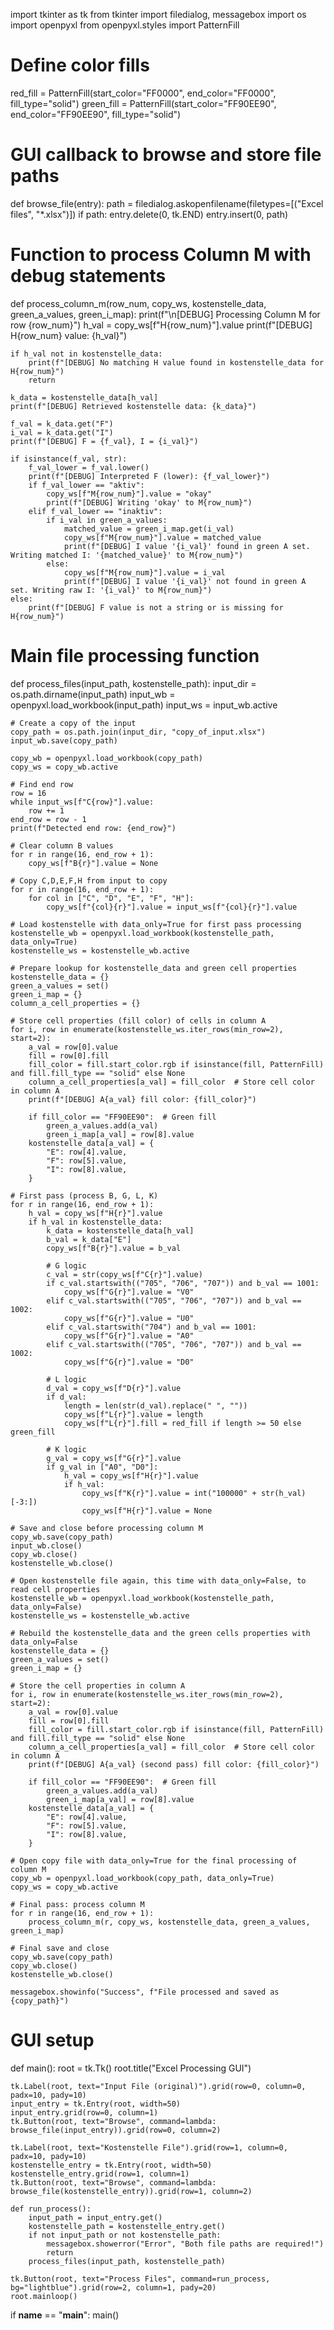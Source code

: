 import tkinter as tk
from tkinter import filedialog, messagebox
import os
import openpyxl
from openpyxl.styles import PatternFill

# Define color fills
red_fill = PatternFill(start_color="FF0000", end_color="FF0000", fill_type="solid")
green_fill = PatternFill(start_color="FF90EE90", end_color="FF90EE90", fill_type="solid")

# GUI callback to browse and store file paths
def browse_file(entry):
    path = filedialog.askopenfilename(filetypes=[("Excel files", "*.xlsx")])
    if path:
        entry.delete(0, tk.END)
        entry.insert(0, path)

# Function to process Column M with debug statements
def process_column_m(row_num, copy_ws, kostenstelle_data, green_a_values, green_i_map):
    print(f"\n[DEBUG] Processing Column M for row {row_num}")
    h_val = copy_ws[f"H{row_num}"].value
    print(f"[DEBUG] H{row_num} value: {h_val}")

    if h_val not in kostenstelle_data:
        print(f"[DEBUG] No matching H value found in kostenstelle_data for H{row_num}")
        return

    k_data = kostenstelle_data[h_val]
    print(f"[DEBUG] Retrieved kostenstelle data: {k_data}")

    f_val = k_data.get("F")
    i_val = k_data.get("I")
    print(f"[DEBUG] F = {f_val}, I = {i_val}")

    if isinstance(f_val, str):
        f_val_lower = f_val.lower()
        print(f"[DEBUG] Interpreted F (lower): {f_val_lower}")
        if f_val_lower == "aktiv":
            copy_ws[f"M{row_num}"].value = "okay"
            print(f"[DEBUG] Writing 'okay' to M{row_num}")
        elif f_val_lower == "inaktiv":
            if i_val in green_a_values:
                matched_value = green_i_map.get(i_val)
                copy_ws[f"M{row_num}"].value = matched_value
                print(f"[DEBUG] I value '{i_val}' found in green A set. Writing matched I: '{matched_value}' to M{row_num}")
            else:
                copy_ws[f"M{row_num}"].value = i_val
                print(f"[DEBUG] I value '{i_val}' not found in green A set. Writing raw I: '{i_val}' to M{row_num}")
    else:
        print(f"[DEBUG] F value is not a string or is missing for H{row_num}")

# Main file processing function
def process_files(input_path, kostenstelle_path):
    input_dir = os.path.dirname(input_path)
    input_wb = openpyxl.load_workbook(input_path)
    input_ws = input_wb.active

    # Create a copy of the input
    copy_path = os.path.join(input_dir, "copy_of_input.xlsx")
    input_wb.save(copy_path)

    copy_wb = openpyxl.load_workbook(copy_path)
    copy_ws = copy_wb.active

    # Find end row
    row = 16
    while input_ws[f"C{row}"].value:
        row += 1
    end_row = row - 1
    print(f"Detected end row: {end_row}")

    # Clear column B values
    for r in range(16, end_row + 1):
        copy_ws[f"B{r}"].value = None

    # Copy C,D,E,F,H from input to copy
    for r in range(16, end_row + 1):
        for col in ["C", "D", "E", "F", "H"]:
            copy_ws[f"{col}{r}"].value = input_ws[f"{col}{r}"].value

    # Load kostenstelle with data_only=True for first pass processing
    kostenstelle_wb = openpyxl.load_workbook(kostenstelle_path, data_only=True)
    kostenstelle_ws = kostenstelle_wb.active

    # Prepare lookup for kostenstelle_data and green cell properties
    kostenstelle_data = {}
    green_a_values = set()
    green_i_map = {}
    column_a_cell_properties = {}

    # Store cell properties (fill color) of cells in column A
    for i, row in enumerate(kostenstelle_ws.iter_rows(min_row=2), start=2):
        a_val = row[0].value
        fill = row[0].fill
        fill_color = fill.start_color.rgb if isinstance(fill, PatternFill) and fill.fill_type == "solid" else None
        column_a_cell_properties[a_val] = fill_color  # Store cell color in column A
        print(f"[DEBUG] A{a_val} fill color: {fill_color}")

        if fill_color == "FF90EE90":  # Green fill
            green_a_values.add(a_val)
            green_i_map[a_val] = row[8].value
        kostenstelle_data[a_val] = {
            "E": row[4].value,
            "F": row[5].value,
            "I": row[8].value,
        }

    # First pass (process B, G, L, K)
    for r in range(16, end_row + 1):
        h_val = copy_ws[f"H{r}"].value
        if h_val in kostenstelle_data:
            k_data = kostenstelle_data[h_val]
            b_val = k_data["E"]
            copy_ws[f"B{r}"].value = b_val

            # G logic
            c_val = str(copy_ws[f"C{r}"].value)
            if c_val.startswith(("705", "706", "707")) and b_val == 1001:
                copy_ws[f"G{r}"].value = "V0"
            elif c_val.startswith(("705", "706", "707")) and b_val == 1002:
                copy_ws[f"G{r}"].value = "U0"
            elif c_val.startswith("704") and b_val == 1001:
                copy_ws[f"G{r}"].value = "A0"
            elif c_val.startswith(("705", "706", "707")) and b_val == 1002:
                copy_ws[f"G{r}"].value = "D0"

            # L logic
            d_val = copy_ws[f"D{r}"].value
            if d_val:
                length = len(str(d_val).replace(" ", ""))
                copy_ws[f"L{r}"].value = length
                copy_ws[f"L{r}"].fill = red_fill if length >= 50 else green_fill

            # K logic
            g_val = copy_ws[f"G{r}"].value
            if g_val in ["A0", "D0"]:
                h_val = copy_ws[f"H{r}"].value
                if h_val:
                    copy_ws[f"K{r}"].value = int("100000" + str(h_val)[-3:])
                    copy_ws[f"H{r}"].value = None

    # Save and close before processing column M
    copy_wb.save(copy_path)
    input_wb.close()
    copy_wb.close()
    kostenstelle_wb.close()

    # Open kostenstelle file again, this time with data_only=False, to read cell properties
    kostenstelle_wb = openpyxl.load_workbook(kostenstelle_path, data_only=False)
    kostenstelle_ws = kostenstelle_wb.active

    # Rebuild the kostenstelle_data and the green cells properties with data_only=False
    kostenstelle_data = {}
    green_a_values = set()
    green_i_map = {}

    # Store the cell properties in column A
    for i, row in enumerate(kostenstelle_ws.iter_rows(min_row=2), start=2):
        a_val = row[0].value
        fill = row[0].fill
        fill_color = fill.start_color.rgb if isinstance(fill, PatternFill) and fill.fill_type == "solid" else None
        column_a_cell_properties[a_val] = fill_color  # Store cell color in column A
        print(f"[DEBUG] A{a_val} (second pass) fill color: {fill_color}")

        if fill_color == "FF90EE90":  # Green fill
            green_a_values.add(a_val)
            green_i_map[a_val] = row[8].value
        kostenstelle_data[a_val] = {
            "E": row[4].value,
            "F": row[5].value,
            "I": row[8].value,
        }

    # Open copy file with data_only=True for the final processing of column M
    copy_wb = openpyxl.load_workbook(copy_path, data_only=True)
    copy_ws = copy_wb.active

    # Final pass: process column M
    for r in range(16, end_row + 1):
        process_column_m(r, copy_ws, kostenstelle_data, green_a_values, green_i_map)

    # Final save and close
    copy_wb.save(copy_path)
    copy_wb.close()
    kostenstelle_wb.close()

    messagebox.showinfo("Success", f"File processed and saved as {copy_path}")

# GUI setup
def main():
    root = tk.Tk()
    root.title("Excel Processing GUI")

    tk.Label(root, text="Input File (original)").grid(row=0, column=0, padx=10, pady=10)
    input_entry = tk.Entry(root, width=50)
    input_entry.grid(row=0, column=1)
    tk.Button(root, text="Browse", command=lambda: browse_file(input_entry)).grid(row=0, column=2)

    tk.Label(root, text="Kostenstelle File").grid(row=1, column=0, padx=10, pady=10)
    kostenstelle_entry = tk.Entry(root, width=50)
    kostenstelle_entry.grid(row=1, column=1)
    tk.Button(root, text="Browse", command=lambda: browse_file(kostenstelle_entry)).grid(row=1, column=2)

    def run_process():
        input_path = input_entry.get()
        kostenstelle_path = kostenstelle_entry.get()
        if not input_path or not kostenstelle_path:
            messagebox.showerror("Error", "Both file paths are required!")
            return
        process_files(input_path, kostenstelle_path)

    tk.Button(root, text="Process Files", command=run_process, bg="lightblue").grid(row=2, column=1, pady=20)
    root.mainloop()

if __name__ == "__main__":
    main()
